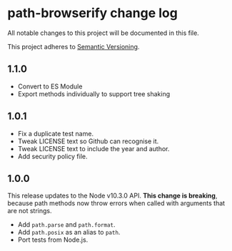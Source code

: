 # path-browserify change log

All notable changes to this project will be documented in this file.

This project adheres to [Semantic Versioning](http://semver.org/).

## 1.1.0
* Convert to ES Module
* Export methods individually to support tree shaking

## 1.0.1
* Fix a duplicate test name.
* Tweak LICENSE text so Github can recognise it.
* Tweak LICENSE text to include the year and author.
* Add security policy file.

## 1.0.0
This release updates to the Node v10.3.0 API. **This change is breaking**,
because path methods now throw errors when called with arguments that are not
strings.

* Add `path.parse` and `path.format`.
* Add `path.posix` as an alias to `path`.
* Port tests from Node.js.
